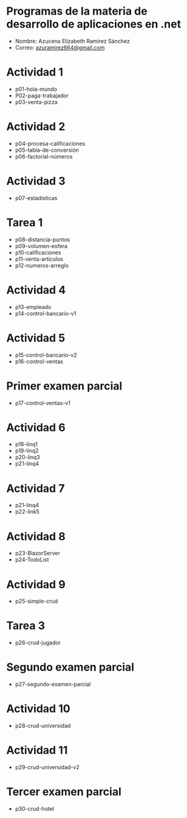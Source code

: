 # Programas de la materia de desarrollo de aplicaciones en .net

- Nombre: Azucena Elizabeth Ramírez Sánchez
- Correo: azuramirez664@gmail.com

# Actividad 1
- p01-hola-mundo
- P02-paga-trabajador
- p03-venta-pizza

# Actividad 2
- p04-procesa-calificaciones
- p05-tabla-de-conversión
- p06-factorial-números

# Actividad 3
 - p07-estadisticas

# Tarea 1
 - p08-distancia-puntos
 - p09-volumen-esfera
 - p10-calificaciones
 - p11-venta-articulos
 - p12-numeros-arreglo

# Actividad 4
 - p13-empleado
 - p14-control-bancario-v1

 # Actividad 5
  - p15-control-bancario-v2
  - p16-control-ventas

 # Primer examen parcial
  - p17-control-ventas-v1

 # Actividad 6
  - p18-linq1
  - p19-linq2
  - p20-linq3
  - p21-linq4
  
 # Actividad 7
  - p21-linq4
  - p22-link5

 # Actividad 8
  - p23-BlazorServer
  - p24-TodoList

 # Actividad 9
  - p25-simple-crud

 # Tarea 3
  - p26-crud-jugador

 # Segundo examen parcial
  - p27-segundo-examen-parcial

 # Actividad 10
  - p28-crud-universidad
  
 # Actividad 11
  - p29-crud-universidad-v2

 # Tercer examen parcial
  - p30-crud-hotel

